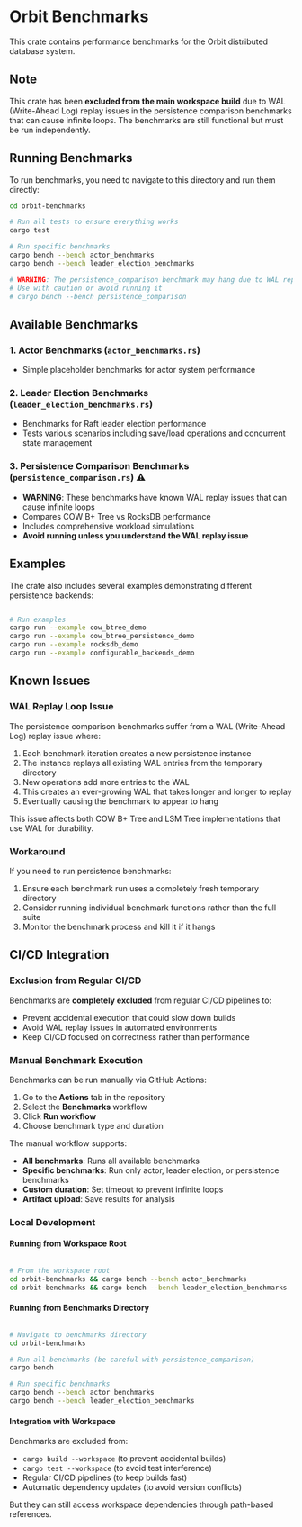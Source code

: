 # Orbit Benchmarks

This crate contains performance benchmarks for the Orbit distributed database system.

## Note

This crate has been **excluded from the main workspace build** due to WAL (Write-Ahead Log) replay issues in the persistence comparison benchmarks that can cause infinite loops. The benchmarks are still functional but must be run independently.

## Running Benchmarks

To run benchmarks, you need to navigate to this directory and run them directly:

```bash
cd orbit-benchmarks

# Run all tests to ensure everything works
cargo test

# Run specific benchmarks
cargo bench --bench actor_benchmarks
cargo bench --bench leader_election_benchmarks

# WARNING: The persistence_comparison benchmark may hang due to WAL replay issues
# Use with caution or avoid running it
# cargo bench --bench persistence_comparison
```

## Available Benchmarks

### 1. Actor Benchmarks (`actor_benchmarks.rs`)
- Simple placeholder benchmarks for actor system performance

### 2. Leader Election Benchmarks (`leader_election_benchmarks.rs`)
- Benchmarks for Raft leader election performance
- Tests various scenarios including save/load operations and concurrent state management

### 3. Persistence Comparison Benchmarks (`persistence_comparison.rs`) ⚠️
- **WARNING**: These benchmarks have known WAL replay issues that can cause infinite loops
- Compares COW B+ Tree vs RocksDB performance
- Includes comprehensive workload simulations
- **Avoid running unless you understand the WAL replay issue**

## Examples

The crate also includes several examples demonstrating different persistence backends:

```bash

# Run examples
cargo run --example cow_btree_demo
cargo run --example cow_btree_persistence_demo
cargo run --example rocksdb_demo
cargo run --example configurable_backends_demo
```

## Known Issues

### WAL Replay Loop Issue

The persistence comparison benchmarks suffer from a WAL (Write-Ahead Log) replay issue where:

1. Each benchmark iteration creates a new persistence instance
2. The instance replays all existing WAL entries from the temporary directory
3. New operations add more entries to the WAL
4. This creates an ever-growing WAL that takes longer and longer to replay
5. Eventually causing the benchmark to appear to hang

This issue affects both COW B+ Tree and LSM Tree implementations that use WAL for durability.

### Workaround

If you need to run persistence benchmarks:
1. Ensure each benchmark run uses a completely fresh temporary directory
2. Consider running individual benchmark functions rather than the full suite
3. Monitor the benchmark process and kill it if it hangs

## CI/CD Integration

### Exclusion from Regular CI/CD

Benchmarks are **completely excluded** from regular CI/CD pipelines to:
- Prevent accidental execution that could slow down builds
- Avoid WAL replay issues in automated environments
- Keep CI/CD focused on correctness rather than performance

### Manual Benchmark Execution

Benchmarks can be run manually via GitHub Actions:
1. Go to the **Actions** tab in the repository
2. Select the **Benchmarks** workflow
3. Click **Run workflow** 
4. Choose benchmark type and duration

The manual workflow supports:
- **All benchmarks**: Runs all available benchmarks
- **Specific benchmarks**: Run only actor, leader election, or persistence benchmarks
- **Custom duration**: Set timeout to prevent infinite loops
- **Artifact upload**: Save results for analysis

### Local Development

#### Running from Workspace Root
```bash

# From the workspace root
cd orbit-benchmarks && cargo bench --bench actor_benchmarks
cd orbit-benchmarks && cargo bench --bench leader_election_benchmarks
```

#### Running from Benchmarks Directory
```bash

# Navigate to benchmarks directory
cd orbit-benchmarks

# Run all benchmarks (be careful with persistence_comparison)
cargo bench

# Run specific benchmarks
cargo bench --bench actor_benchmarks
cargo bench --bench leader_election_benchmarks
```

#### Integration with Workspace
Benchmarks are excluded from:
- `cargo build --workspace` (to prevent accidental builds)
- `cargo test --workspace` (to avoid test interference) 
- Regular CI/CD pipelines (to keep builds fast)
- Automatic dependency updates (to avoid version conflicts)

But they can still access workspace dependencies through path-based references.
